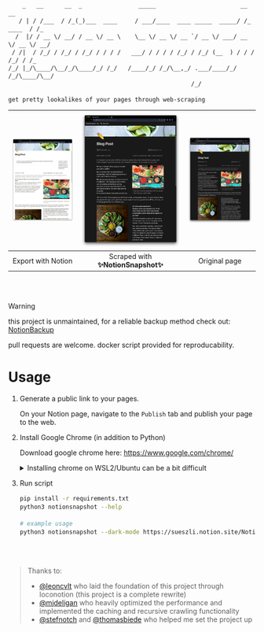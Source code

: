 ```
    _   __      __  _                _____                        __          __
   / | / /___  / /_(_)___  ____     / ___/____  ____ _____  _____/ /_  ____  / /_
  /  |/ / __ \/ __/ / __ \/ __ \    \__ \/ __ \/ __ `/ __ \/ ___/ __ \/ __ \/ __/
 / /|  / /_/ / /_/ / /_/ / / / /   ___/ / / / / /_/ / /_/ (__  ) / / / /_/ / /_
/_/ |_/\____/\__/_/\____/_/ /_/   /____/_/ /_/\__,_/ .___/____/_/ /_/\____/\__/
                                                    /_/

get pretty lookalikes of your pages through web-scraping
```

| <img width="685" src="docs/assets/export.jpeg"> | <img width="685" src="docs/assets/snapshot.jpeg"> | <img width="685" src="docs/assets/original.jpeg"> |
| :---------------------------------------------: | :-----------------------------------------------: | :-----------------------------------------------: |
|               Export with Notion                |        Scraped with **✨NotionSnapshot✨**        |                   Original page                   |

<br><br>

> [!WARNING]
> this project is unmaintained, for a reliable backup method check out: [NotionBackup](https://github.com/sueszli/notionBackup)
>
> pull requests are welcome. docker script provided for reproducability.

# Usage

1. Generate a public link to your pages.

    On your Notion page, navigate to the `Publish` tab and publish your page to the web.

2. Install Google Chrome (in addition to Python)

    Download google chrome here: https://www.google.com/chrome/

    <details>
    <summary>Installing chrome on WSL2/Ubuntu can be a bit difficult</summary>

    Installing headless Chrome on a Debian system may require a few extra steps:

    ```bash
    # install chrome on wsl/ubuntu
    sudo apt update && sudo apt upgrade -y
    wget https://dl.google.com/linux/direct/google-chrome-stable_current_amd64.deb
    sudo dpkg -i google-chrome-stable_current_amd64.deb
    sudo apt --fix-broken install
    rm -rf google-chrome-stable_current_amd64.deb
    ```

    </details>

3. Run script

    ```bash
    pip install -r requirements.txt
    python3 notionsnapshot --help
    
    # example usage
    python3 notionsnapshot --dark-mode https://sueszli.notion.site/NotionSnapshot-Test-tiny-page-4dfa05657f774b45993542da4a8530c2
    ```

<br><br>

> Thanks to:
>
> -   [@leoncvlt](https://github.com/leoncvlt) who laid the foundation of this project through loconotion (this project is a complete rewrite)
> -   [@mjdeligan](https://github.com/MJDeligan) who heavily optimized the performance and implemented the caching and recursive crawling functionality
> -   [@stefnotch](https://github.com/stefnotch/) and [@thomasbiede](https://github.com/ThomasBiede) who helped me set the project up
